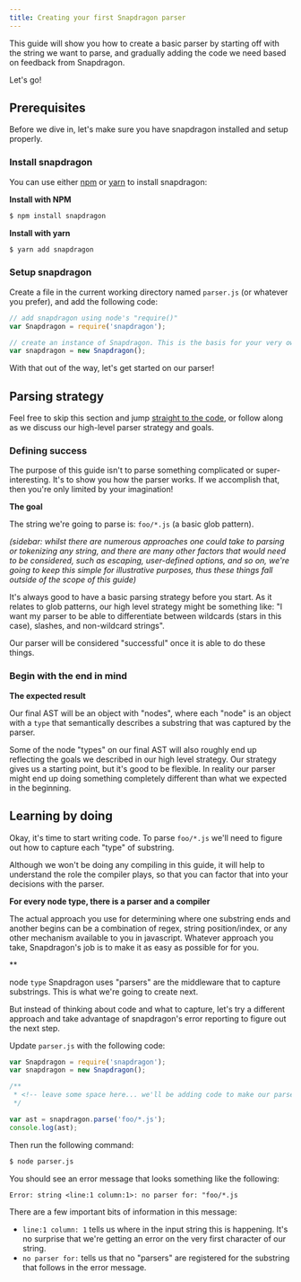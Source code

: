```yaml
---
title: Creating your first Snapdragon parser
---
```


This guide will show you how to create a basic parser by starting off with the string we want to parse, and gradually adding the code we need based on feedback from Snapdragon.

Let's go!

## Prerequisites

Before we dive in, let's make sure you have snapdragon installed and setup properly.

### Install snapdragon

You can use either [npm](https://npmjs.com) or [yarn](https://yarnpkg.com/) to install snapdragon:

**Install with NPM**

```sh
$ npm install snapdragon
```

**Install with yarn**

```sh
$ yarn add snapdragon
```

### Setup snapdragon

Create a file in the current working directory named `parser.js` (or whatever you prefer), and add the following code:

```js
// add snapdragon using node's "require()"
var Snapdragon = require('snapdragon');

// create an instance of Snapdragon. This is the basis for your very own application.
var snapdragon = new Snapdragon();
```

With that out of the way, let's get started on our parser!

## Parsing strategy

Feel free to skip this section and jump [straight to the code](#learning-by-doing), or follow along as we discuss our high-level parser strategy and goals.

### Defining success

The purpose of this guide isn't to parse something complicated or super-interesting. It's to show you how the parser works. If we accomplish that, then you're only limited by your imagination!

**The goal**

The string we're going to parse is: `foo/*.js` (a basic glob pattern).

_(sidebar: whilst there are numerous approaches one could take to parsing or tokenizing any string, and there are many other factors that would need to be considered, such as escaping, user-defined options, and so on, we're going to keep this simple for illustrative purposes, thus these things fall outside of the scope of this guide)_

It's always good to have a basic parsing strategy before you start. As it relates to glob patterns, our high level strategy might be something like: "I want my parser to be able to differentiate between wildcards (stars in this case), slashes, and non-wildcard strings".

Our parser will be considered "successful" once it is able to do these things.

### Begin with the end in mind

**The expected result**

Our final AST will be an object with "nodes", where each "node" is an object with a `type` that semantically describes a substring that was captured by the parser.

Some of the node "types" on our final AST will also roughly end up reflecting the goals we described in our high level strategy. Our strategy gives us a starting point, but it's good to be flexible. In reality our parser might end up doing something completely different than what we expected in the beginning.

## Learning by doing

Okay, it's time to start writing code. To parse `foo/*.js` we'll need to figure out how to capture each "type" of substring.

Although we won't be doing any compiling in this guide, it will help to understand the role the compiler plays, so that you can factor that into your decisions with the parser.

**For every node type, there is a parser and a compiler**





The actual approach you use for determining where one substring ends and another begins can be a combination of regex, string position/index, or any other mechanism available to you in javascript. Whatever approach you take, Snapdragon's job is to make it as easy as possible for for you.

**



 node `type` Snapdragon uses "parsers" are the middleware that  to capture substrings. This is what we're going to create next.


But instead of thinking about code and what to capture, let's try a different approach and take advantage of snapdragon's error reporting to figure out the next step.

Update `parser.js` with the following code:

```js
var Snapdragon = require('snapdragon');
var snapdragon = new Snapdragon();

/**
 * <!-- leave some space here... we'll be adding code to make our parser work -->
 */

var ast = snapdragon.parse('foo/*.js');
console.log(ast);
```

Then run the following command:

```sh
$ node parser.js
```

You should see an error message that looks something like the following:

```console
Error: string <line:1 column:1>: no parser for: "foo/*.js
```

There are a few important bits of information in this message:

- `line:1 column: 1` tells us where in the input string this is happening. It's no surprise that we're getting an error on the very first character of our string.
- `no parser for:` tells us that no "parsers" are registered for the substring that follows in the error message.


###
